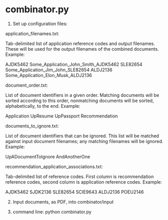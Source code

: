 combinator.py
=============

1) Set up configuration files:

application_filenames.txt:

Tab-delimited list of application reference codes and output filenames. These will be used for the output filenames of the combined documents. Example:

AJDK5462	Some_Application_John_Smith_AJDK5462
SLE82654	Some_Application_Jim_John_SLE82654
ALDJ2136	Some_Application_Elon_Musk_ALDJ2136

document_order.txt:

List of document identifiers in a given order. Matching documents will be sorted according to this order, nonmatching documents will be sorted, alphabetically, to the end. Example:

Application
UpResume
UpPassport
Recommendation

documents_to_ignore.txt:

List of document identifiers that can be ignored. This list will be matched against input document filenames; any matching filenames will be ignored. Example:

UpADocumentToIgnore
AndAnotherOne

recommendation_application_associations.txt:

Tab-delimited list of reference codes. First column is recommendation reference codes, second column is application reference codes. Example:

AJDK5462	SJDK2136
SLE82654	SCIE9643
ALDJ2136	POEU2146

2) Input documents, as PDF, into combinator/input

3) command line: python combinator.py
